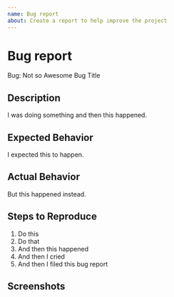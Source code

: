 ```yaml
---
name: Bug report
about: Create a report to help improve the project
---
```


# Bug report

Bug: Not so Awesome Bug Title

## Description

I was doing something and then this happened.

## Expected Behavior

I expected this to happen.

## Actual Behavior

But this happened instead.

## Steps to Reproduce

1. Do this
2. Do that
3. And then this happened
4. And then I cried
5. And then I filed this bug report

## Screenshots

<!--- If applicable, add screenshots to help explain your problem. Otherwise, remove section. -->